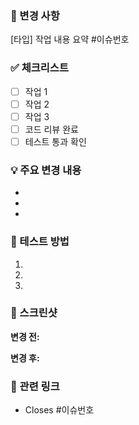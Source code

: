 ### 🚀 변경 사항
<!-- 이번 PR에서 무엇을 변경했는지 간단히 설명해주세요 -->
[타입] 작업 내용 요약 #이슈번호

### ✅ 체크리스트
- [ ] 작업 1
- [ ] 작업 2  
- [ ] 작업 3
- [ ] 코드 리뷰 완료
- [ ] 테스트 통과 확인

### 💡 주요 변경 내용
<!-- 핵심적인 변경 사항을 설명해주세요 -->
- 
- 
- 


### 📱 테스트 방법
<!-- 어떻게 테스트할 수 있는지 설명해주세요 -->
1. 
2. 
3. 

### 📸 스크린샷
<!-- 이미지를 여기에 드래그 앤 드롭하거나 붙여넣기 하세요 -->

**변경 전:**


**변경 후:**

### 📎 관련 링크
- Closes #이슈번호
